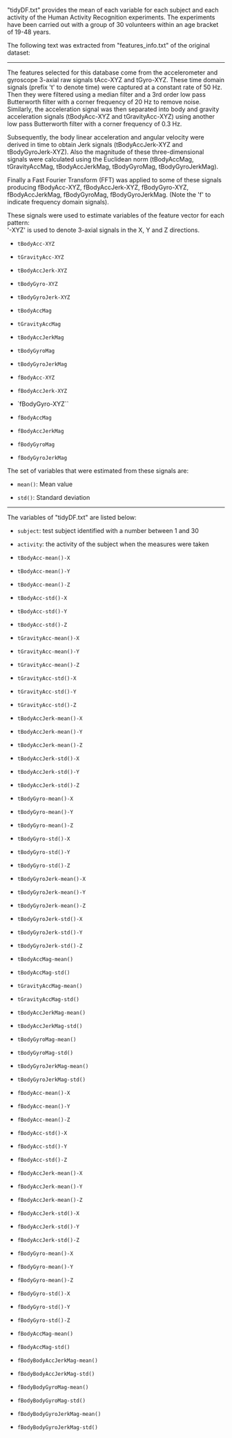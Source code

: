 "tidyDF.txt" provides the mean of each variable for each subject and each activity of the Human Activity Recognition experiments.
The experiments have been carried out with a group of 30 volunteers within an age bracket of 19-48 years.

The following text was extracted from "features_info.txt" of the original dataset:

***
The features selected for this database come from the accelerometer and gyroscope 3-axial raw signals tAcc-XYZ and tGyro-XYZ. These time domain signals (prefix 't' to denote time) were captured at a constant rate of 50 Hz. Then they were filtered using a median filter and a 3rd order low pass Butterworth filter with a corner frequency of 20 Hz to remove noise. Similarly, the acceleration signal was then separated into body and gravity acceleration signals (tBodyAcc-XYZ and tGravityAcc-XYZ) using another low pass Butterworth filter with a corner frequency of 0.3 Hz. 

Subsequently, the body linear acceleration and angular velocity were derived in time to obtain Jerk signals (tBodyAccJerk-XYZ and tBodyGyroJerk-XYZ). Also the magnitude of these three-dimensional signals were calculated using the Euclidean norm (tBodyAccMag, tGravityAccMag, tBodyAccJerkMag, tBodyGyroMag, tBodyGyroJerkMag). 

Finally a Fast Fourier Transform (FFT) was applied to some of these signals producing fBodyAcc-XYZ, fBodyAccJerk-XYZ, fBodyGyro-XYZ, fBodyAccJerkMag, fBodyGyroMag, fBodyGyroJerkMag. (Note the 'f' to indicate frequency domain signals). 

These signals were used to estimate variables of the feature vector for each pattern:  
'-XYZ' is used to denote 3-axial signals in the X, Y and Z directions.

* `tBodyAcc-XYZ`

* `tGravityAcc-XYZ`

* `tBodyAccJerk-XYZ`

* `tBodyGyro-XYZ`

* `tBodyGyroJerk-XYZ`

* `tBodyAccMag`

* `tGravityAccMag`

* `tBodyAccJerkMag`

* `tBodyGyroMag`

* `tBodyGyroJerkMag`

* `fBodyAcc-XYZ`

* `fBodyAccJerk-XYZ`

* `fBodyGyro-XYZ``

* `fBodyAccMag`

* `fBodyAccJerkMag`

* `fBodyGyroMag`

* `fBodyGyroJerkMag`

The set of variables that were estimated from these signals are: 

* `mean()`: Mean value

* `std()`: Standard deviation

***

The variables of "tidyDF.txt" are listed below:

* `subject`: test subject identified with a number between 1 and 30

* `activity`: the activity of the subject when the measures were taken

* `tBodyAcc-mean()-X`

* `tBodyAcc-mean()-Y`

* `tBodyAcc-mean()-Z`

* `tBodyAcc-std()-X`

* `tBodyAcc-std()-Y`

* `tBodyAcc-std()-Z`

* `tGravityAcc-mean()-X`

* `tGravityAcc-mean()-Y`

* `tGravityAcc-mean()-Z`

* `tGravityAcc-std()-X`

* `tGravityAcc-std()-Y`

* `tGravityAcc-std()-Z`

* `tBodyAccJerk-mean()-X`

* `tBodyAccJerk-mean()-Y`

* `tBodyAccJerk-mean()-Z`

* `tBodyAccJerk-std()-X`

* `tBodyAccJerk-std()-Y`

* `tBodyAccJerk-std()-Z`

* `tBodyGyro-mean()-X`

* `tBodyGyro-mean()-Y`

* `tBodyGyro-mean()-Z`

* `tBodyGyro-std()-X`

* `tBodyGyro-std()-Y`

* `tBodyGyro-std()-Z`

* `tBodyGyroJerk-mean()-X`

* `tBodyGyroJerk-mean()-Y`

* `tBodyGyroJerk-mean()-Z`

* `tBodyGyroJerk-std()-X`

* `tBodyGyroJerk-std()-Y`

* `tBodyGyroJerk-std()-Z`

* `tBodyAccMag-mean()`

* `tBodyAccMag-std()`

* `tGravityAccMag-mean()`

* `tGravityAccMag-std()`

* `tBodyAccJerkMag-mean()`

* `tBodyAccJerkMag-std()`

* `tBodyGyroMag-mean()`

* `tBodyGyroMag-std()`

* `tBodyGyroJerkMag-mean()`

* `tBodyGyroJerkMag-std()`

* `fBodyAcc-mean()-X`

* `fBodyAcc-mean()-Y`

* `fBodyAcc-mean()-Z`

* `fBodyAcc-std()-X`

* `fBodyAcc-std()-Y`

* `fBodyAcc-std()-Z`

* `fBodyAccJerk-mean()-X`

* `fBodyAccJerk-mean()-Y`

* `fBodyAccJerk-mean()-Z`

* `fBodyAccJerk-std()-X`

* `fBodyAccJerk-std()-Y`

* `fBodyAccJerk-std()-Z`

* `fBodyGyro-mean()-X`

* `fBodyGyro-mean()-Y`

* `fBodyGyro-mean()-Z`

* `fBodyGyro-std()-X`

* `fBodyGyro-std()-Y`

* `fBodyGyro-std()-Z`

* `fBodyAccMag-mean()`

* `fBodyAccMag-std()`

* `fBodyBodyAccJerkMag-mean()`

* `fBodyBodyAccJerkMag-std()`

* `fBodyBodyGyroMag-mean()`

* `fBodyBodyGyroMag-std()`

* `fBodyBodyGyroJerkMag-mean()`

* `fBodyBodyGyroJerkMag-std()`

